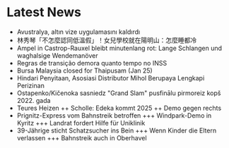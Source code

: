 # Latest News
-  Avustralya, altın vize uygulamasını kaldırdı
-  林秀琴「不怎麼認同低溫假」！女兒學校就在陽明山：怎麼睡都冷
-  Ampel in Castrop-Rauxel bleibt minutenlang rot: Lange Schlangen und waghalsige Wendemanöver
-  Regras de transição demora quanto tempo no INSS
-  Bursa Malaysia closed for Thaipusam (Jan 25)
-  Hindari Penyitaan, Asosiasi Distributor Mihol Berupaya Lengkapi Perizinan
-  Ostapenko/Kičenoka sasniedz "Grand Slam" pusfinālu pirmoreiz kopš 2022. gada
-  Teures Heizen ++ Scholle: Edeka kommt 2025 ++ Demo gegen rechts
-  Prignitz-Express vom Bahnstreik betroffen +++ Windpark-Demo in Kyritz +++ Landrat fordert Hilfe für Uniklinik
-  39-Jährige sticht Schatzsucher ins Bein +++ Wenn Kinder die Eltern verlassen +++ Bahnstreik auch in Oberhavel
